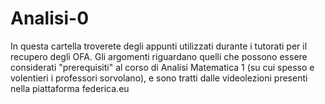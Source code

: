 # Analisi-0
In questa cartella troverete degli appunti utilizzati durante i tutorati per il recupero degli OFA. 
Gli argomenti riguardano quelli che possono essere considerati "prerequisiti" al corso di Analisi Matematica 1 (su cui spesso e volentieri i professori sorvolano), e sono tratti dalle videolezioni presenti nella piattaforma federica.eu
